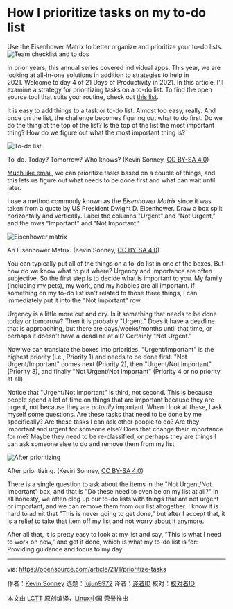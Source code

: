 [#]: collector: (lujun9972)
[#]: translator: (Veryzzj)
[#]: reviewer: ( )
[#]: publisher: ( )
[#]: url: ( )
[#]: subject: (How I prioritize tasks on my to-do list)
[#]: via: (https://opensource.com/article/21/1/prioritize-tasks)
[#]: author: (Kevin Sonney https://opensource.com/users/ksonney)

How I prioritize tasks on my to-do list
======
Use the Eisenhower Matrix to better organize and prioritize your to-do
lists.
![Team checklist and to dos][1]

In prior years, this annual series covered individual apps. This year, we are looking at all-in-one solutions in addition to strategies to help in 2021. Welcome to day 4 of 21 Days of Productivity in 2021. In this article, I'll examine a strategy for prioritizing tasks on a to-do list. To find the open source tool that suits your routine, check out [this list][2]. 

It is easy to add things to a task or to-do list. Almost too easy, really. And once on the list, the challenge becomes figuring out what to do first. Do we do the thing at the top of the list? Is the top of the list the most important thing? How do we figure out what the most important thing is?

![To-do list][3]

To-do. Today? Tomorrow? Who knows? (Kevin Sonney, [CC BY-SA 4.0][4])

[Much like email][5], we can prioritize tasks based on a couple of things, and this lets us figure out what needs to be done first and what can wait until later.

I use a method commonly known as the _Eisenhower Matrix_ since it was taken from a quote by US President Dwight D. Eisenhower. Draw a box split horizontally and vertically. Label the columns "Urgent" and "Not Urgent," and the rows "Important" and "Not Important."

![Eisenhower matrix][6]

An Eisenhower Matrix. (Kevin Sonney, [CC BY-SA 4.0][4])

You can typically put all of the things on a to-do list in one of the boxes. But how do we know what to put where? Urgency and importance are often subjective. So the first step is to decide what is important to you. My family (including my pets), my work, and my hobbies are all important. If something on my to-do list isn't related to those three things, I can immediately put it into the "Not Important" row.

Urgency is a little more cut and dry. Is it something that needs to be done today or tomorrow? Then it is probably "Urgent." Does it have a deadline that is approaching, but there are days/weeks/months until that time, or perhaps it doesn't have a deadline at all? Certainly "Not Urgent."

Now we can translate the boxes into priorities. "Urgent/Important" is the highest priority (i.e., Priority 1) and needs to be done first. "Not Urgent/Important" comes next (Priority 2), then "Urgent/Not Important" (Priority 3), and finally "Not Urgent/Not Important" (Priority 4 or no priority at all).

Notice that "Urgent/Not Important" is third, not second. This is because people spend a lot of time on things that are important because they are urgent, not because they are _actually_ important. When I look at these, I ask myself some questions. Are these tasks that need to be done by me specifically? Are these tasks I can ask other people to do? Are they important and urgent for someone else? Does that change their importance for me? Maybe they need to be re-classified, or perhaps they are things I can ask someone else to do and remove them from my list.

![After prioritizing][7]

After prioritizing. (Kevin Sonney, [CC BY-SA 4.0][4])

There is a single question to ask about the items in the "Not Urgent/Not Important" box, and that is "Do these need to even be on my list at all?" In all honesty, we often clog up our to-do lists with things that are not urgent or important, and we can remove them from our list altogether. I know it is hard to admit that "This is never going to get done," but after I accept that, it is a relief to take that item off my list and not worry about it anymore.

After all that, it is pretty easy to look at my list and say, "This is what I need to work on now," and get it done, which is what my to-do list is for: Providing guidance and focus to my day.

--------------------------------------------------------------------------------

via: https://opensource.com/article/21/1/prioritize-tasks

作者：[Kevin Sonney][a]
选题：[lujun9972][b]
译者：[译者ID](https://github.com/译者ID)
校对：[校对者ID](https://github.com/校对者ID)

本文由 [LCTT](https://github.com/LCTT/TranslateProject) 原创编译，[Linux中国](https://linux.cn/) 荣誉推出

[a]: https://opensource.com/users/ksonney
[b]: https://github.com/lujun9972
[1]: https://opensource.com/sites/default/files/styles/image-full-size/public/lead-images/todo_checklist_team_metrics_report.png?itok=oB5uQbzf (Team checklist and to dos)
[2]: https://opensource.com/article/20/5/alternatives-list
[3]: https://opensource.com/sites/default/files/pictures/to-do-list.png (To-do list)
[4]: https://creativecommons.org/licenses/by-sa/4.0/
[5]: https://opensource.com/article/21/1/email-rules
[6]: https://opensource.com/sites/default/files/pictures/eisenhower-matrix.png (Eisenhower matrix)
[7]: https://opensource.com/sites/default/files/pictures/after-prioritizing.png (After prioritizing)
